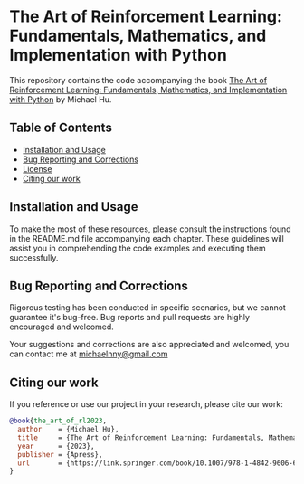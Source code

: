 # The Art of Reinforcement Learning: Fundamentals, Mathematics, and Implementation with Python

This repository contains the code accompanying the book [The Art of Reinforcement Learning: Fundamentals, Mathematics, and Implementation with Python](https://link.springer.com/book/10.1007/978-1-4842-9606-6) by Michael Hu.

## Table of Contents

- [Installation and Usage](#installation-and-usage)
- [Bug Reporting and Corrections](#bug-reporting-and-corrections)
- [License](#license)
- [Citing our work](#citing-our-work)

## Installation and Usage

To make the most of these resources, please consult the instructions found in the README.md file accompanying each chapter. These guidelines will assist you in comprehending the code examples and executing them successfully.

## Bug Reporting and Corrections

Rigorous testing has been conducted in specific scenarios, but we cannot guarantee it's bug-free. Bug reports and pull requests are highly encouraged and welcomed.

Your suggestions and corrections are also appreciated and welcomed, you can contact me at michaelnny@gmail.com

## Citing our work

If you reference or use our project in your research, please cite our work:

```bibtex
@book{the_art_of_rl2023,
  author    = {Michael Hu},
  title     = {The Art of Reinforcement Learning: Fundamentals, Mathematics, and Implementation with Python},
  year      = {2023},
  publisher = {Apress},
  url       = {https://link.springer.com/book/10.1007/978-1-4842-9606-6}
}
```
